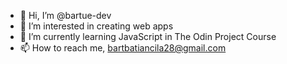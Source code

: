 - 👋 Hi, I’m @bartue-dev
- 👀 I’m interested in creating web apps 
- 🌱 I’m currently learning JavaScript in The Odin Project Course
- 📫 How to reach me, bartbatiancila28@gmail.com

<!---
bartue-dev/bartue-dev is a ✨ special ✨ repository because its `README.md` (this file) appears on your GitHub profile.
You can click the Preview link to take a look at your changes.
--->
